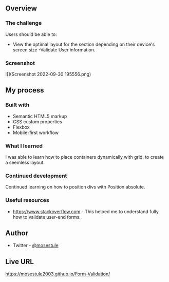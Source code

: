 
## Overview

### The challenge

Users should be able to:

- View the optimal layout for the section depending on their device's screen size
-Validate User information.
### Screenshot

![](Screenshot 2022-09-30 195556.png)


## My process

### Built with

- Semantic HTML5 markup
- CSS custom properties
- Flexbox
- Mobile-first workflow

### What I learned

I was able to learn how to place containers dynamically with grid, to create a seemless layout.

### Continued development

Continued learning on how to position divs with Position absolute.

### Useful resources

- https://www.stackoverflow.com - This helped me to understand fully how to validate user-end forms.

## Author
- Twitter - [@mosestule](https://www.twitter.com/yourusername)

## Live URL
 https://mosestule2003.github.io/Form-Validation/
 
